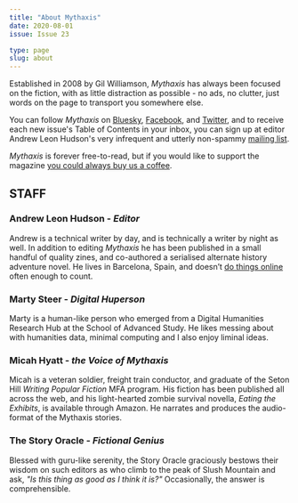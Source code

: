 ```yaml
---
title: "About Mythaxis"
date: 2020-08-01
issue: Issue 23

type: page
slug: about
---
```



Established in 2008 by Gil Williamson, *Mythaxis* has always been focused on the fiction, with as little distraction as possible - no ads, no clutter, just words on the page to transport you somewhere else.

You can follow *Mythaxis* on [Bluesky](https://bsky.app/profile/mythaxis.bsky.social), [Facebook](https://www.facebook.com/MythaxisMagazine), and [Twitter](https://twitter.com/mythaxis), and to receive each new issue's Table of Contents in your inbox, you can sign up at editor Andrew Leon Hudson's very infrequent and utterly non-spammy [mailing list](http://eepurl.com/hdhvMT).

*Mythaxis* is forever free-to-read, but if you would like to support the magazine [you could always buy us a coffee](https://ko-fi.com/mythaxismagazine/).

## STAFF

### Andrew Leon Hudson - *Editor*
Andrew is a technical writer by day, and is technically a writer by night as well. In addition to editing *Mythaxis* he has been published in a small handful of quality zines, and co-authored a serialised alternate history adventure novel. He lives in Barcelona, Spain, and doesn’t [do things online](https://linktr.ee/andrewleonhudson) often enough to count.

### Marty Steer - *Digital Huperson*
Marty is a human-like person who emerged from a Digital Humanities Research Hub at the School of Advanced Study. He likes messing about with humanities data, minimal computing and I also enjoy liminal ideas.

### Micah Hyatt - *the Voice of Mythaxis*

Micah is a veteran soldier, freight train conductor, and graduate of the Seton Hill *Writing Popular Fiction* MFA program. His fiction has been published all across the web, and his light-hearted zombie survival novella, *Eating the Exhibits*, is available through Amazon. He narrates and produces the audio-format of the Mythaxis stories.

### The Story Oracle - *Fictional Genius*
Blessed with guru-like serenity, the Story Oracle graciously bestows their wisdom on such editors as who climb to the peak of Slush Mountain and ask, *"Is this thing as good as I think it is?"* Occasionally, the answer is comprehensible.
